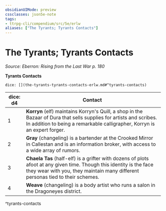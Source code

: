 ```yaml
---
obsidianUIMode: preview
cssclasses: json5e-note
tags:
- ttrpg-cli/compendium/src/5e/erlw
aliases: ["The Tyrants; Tyrants Contacts"]
---
```

# The Tyrants; Tyrants Contacts
*Source: Eberron: Rising from the Last War p. 180* 

**Tyrants Contacts**

`dice: [](the-tyrants-tyrants-contacts-erlw.md#^tyrants-contacts)`

| dice: d4 | Contact |
|----------|---------|
| 1 | **Korryn** (elf) maintains Korryn's Quill, a shop in the Bazaar of Dura that sells supplies for artists and scribes. In addition to being a remarkable calligrapher, Korryn is an expert forger. |
| 2 | **Gray** (changeling) is a bartender at the Crooked Mirror in Callestan and is an information broker, with access to a wide array of rumors. |
| 3 | **Chaela Tas** (half-elf) is a grifter with dozens of plots afoot at any given time. Though this identity is the face they wear with you, they maintain many different personas tied to their schemes. |
| 4 | **Weave** (changeling) is a body artist who runs a salon in the Dragoneyes district. |
^tyrants-contacts